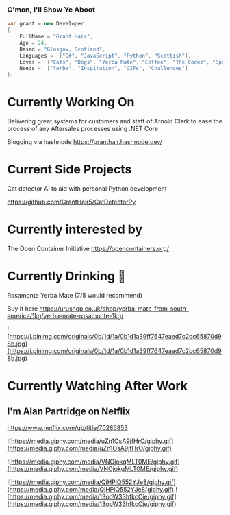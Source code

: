 ### C'mon, I'll Show Ye Aboot

```csharp
var grant = new Developer
{
    FullName = "Grant Hair",
    Age = 24,
    Based = "Glasgow, Scotland",
    Languages =  ["C#", "JavaScript", "Python", "Scottish"],
    Loves =  ["Cats", "Dogs", "Yerba Mate", "Coffee", "The Codez", "Sports", "Pop Up Headlights on JDM Cars"],
    Needs =  ["Yerba", "Inspiration", "GIFs", "Challenges"]
};
```

# Currently Working On

Delivering great systems for customers and staff of Arnold Clark to ease the process of any Aftersales processes using .NET Core 

Blogging via hashnode https://granthair.hashnode.dev/

# Current Side Projects

Cat detector AI to aid with personal Python development

https://github.com/GrantHair5/CatDetectorPy

# Currently interested by 

The Open Container Initiative https://opencontainers.org/

# Currently Drinking 🧉

Rosamonte Yerba Mate (7/5 would recommend) 

Buy It here
https://urushop.co.uk/shop/yerba-mate-from-south-america/1kg/yerba-mate-rosamonte-1kg/

![https://i.pinimg.com/originals/0b/1d/1a/0b1d1a39ff7647eaed7c2bc65870d98b.jpg](https://i.pinimg.com/originals/0b/1d/1a/0b1d1a39ff7647eaed7c2bc65870d98b.jpg)

# Currently Watching After Work

## I'm Alan Partridge on Netflix

https://www.netflix.com/gb/title/70285853

![https://media.giphy.com/media/uZn1OsA9jfHrO/giphy.gif](https://media.giphy.com/media/uZn1OsA9jfHrO/giphy.gif)

![https://media.giphy.com/media/VNOjokgMLT0ME/giphy.gif](https://media.giphy.com/media/VNOjokgMLT0ME/giphy.gif)

![https://media.giphy.com/media/QiHPiQ552YJe8/giphy.gif](https://media.giphy.com/media/QiHPiQ552YJe8/giphy.gif)
![https://media.giphy.com/media/13ooW33hfkcCje/giphy.gif](https://media.giphy.com/media/13ooW33hfkcCje/giphy.gif)
